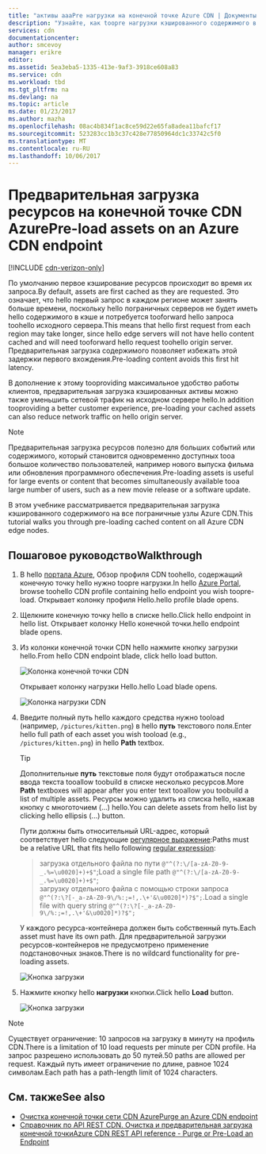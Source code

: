 ```yaml
---
title: "активы aaaPre нагрузки на конечной точке Azure CDN | Документы Microsoft"
description: "Узнайте, как toopre нагрузки кэшированного содержимого в конечной точке Azure CDN."
services: cdn
documentationcenter: 
author: smcevoy
manager: erikre
editor: 
ms.assetid: 5ea3eba5-1335-413e-9af3-3918ce608a83
ms.service: cdn
ms.workload: tbd
ms.tgt_pltfrm: na
ms.devlang: na
ms.topic: article
ms.date: 01/23/2017
ms.author: mazha
ms.openlocfilehash: 08ac4b834f1ac8ce59d22e65fa8adea11bafcf17
ms.sourcegitcommit: 523283cc1b3c37c428e77850964dc1c33742c5f0
ms.translationtype: MT
ms.contentlocale: ru-RU
ms.lasthandoff: 10/06/2017
---
```

# <a name="pre-load-assets-on-an-azure-cdn-endpoint"></a><span data-ttu-id="0274e-103">Предварительная загрузка ресурсов на конечной точке CDN Azure</span><span class="sxs-lookup"><span data-stu-id="0274e-103">Pre-load assets on an Azure CDN endpoint</span></span>
[!INCLUDE [cdn-verizon-only](../../includes/cdn-verizon-only.md)]

<span data-ttu-id="0274e-104">По умолчанию первое кэширование ресурсов происходит во время их запроса.</span><span class="sxs-lookup"><span data-stu-id="0274e-104">By default, assets are first cached as they are requested.</span></span> <span data-ttu-id="0274e-105">Это означает, что hello первый запрос в каждом регионе может занять больше времени, поскольку hello пограничных серверов не будет иметь hello содержимого в кэше и потребуется tooforward hello запроса toohello исходного сервера.</span><span class="sxs-lookup"><span data-stu-id="0274e-105">This means that hello first request from each region may take longer, since hello edge servers will not have hello content cached and will need tooforward hello request toohello origin server.</span></span> <span data-ttu-id="0274e-106">Предварительная загрузка содержимого позволяет избежать этой задержки первого вхождения.</span><span class="sxs-lookup"><span data-stu-id="0274e-106">Pre-loading content avoids this first hit latency.</span></span>

<span data-ttu-id="0274e-107">В дополнение к этому tooproviding максимальное удобство работы клиентов, предварительная загрузка кэшированных активы можно также уменьшить сетевой трафик на исходном сервере hello.</span><span class="sxs-lookup"><span data-stu-id="0274e-107">In addition tooproviding a better customer experience, pre-loading your cached assets can also reduce network traffic on hello origin server.</span></span>

> [!NOTE]
> <span data-ttu-id="0274e-108">Предварительная загрузка ресурсов полезно для больших событий или содержимого, который становится одновременно доступных tooa большое количество пользователей, например нового выпуска фильма или обновления программного обеспечения.</span><span class="sxs-lookup"><span data-stu-id="0274e-108">Pre-loading assets is useful for  large events or content that becomes simultaneously available tooa large number of users, such as a new movie release or a software update.</span></span>
> 
> 

<span data-ttu-id="0274e-109">В этом учебнике рассматривается предварительная загрузка кэшированного содержимого на все пограничные узлы Azure CDN.</span><span class="sxs-lookup"><span data-stu-id="0274e-109">This tutorial walks you through pre-loading cached content on all Azure CDN edge nodes.</span></span>

## <a name="walkthrough"></a><span data-ttu-id="0274e-110">Пошаговое руководство</span><span class="sxs-lookup"><span data-stu-id="0274e-110">Walkthrough</span></span>
1. <span data-ttu-id="0274e-111">В hello [портала Azure](https://portal.azure.com), Обзор профиля CDN toohello, содержащий конечную точку hello нужно toopre нагрузки.</span><span class="sxs-lookup"><span data-stu-id="0274e-111">In hello [Azure Portal](https://portal.azure.com), browse toohello CDN profile containing hello endpoint you wish toopre-load.</span></span>  <span data-ttu-id="0274e-112">Открывает колонку профиля Hello.</span><span class="sxs-lookup"><span data-stu-id="0274e-112">hello profile blade opens.</span></span>
2. <span data-ttu-id="0274e-113">Щелкните конечную точку hello в списке hello.</span><span class="sxs-lookup"><span data-stu-id="0274e-113">Click hello endpoint in hello list.</span></span>  <span data-ttu-id="0274e-114">Открывает колонку Hello конечной точки.</span><span class="sxs-lookup"><span data-stu-id="0274e-114">hello endpoint blade opens.</span></span>
3. <span data-ttu-id="0274e-115">Из колонки конечной точки CDN hello нажмите кнопку загрузки hello.</span><span class="sxs-lookup"><span data-stu-id="0274e-115">From hello CDN endpoint blade, click hello load button.</span></span>
   
    ![Колонка конечной точки CDN](./media/cdn-preload-endpoint/cdn-endpoint-blade.png)
   
    <span data-ttu-id="0274e-117">Открывает колонку нагрузки Hello.</span><span class="sxs-lookup"><span data-stu-id="0274e-117">hello Load blade opens.</span></span>
   
    ![Колонка нагрузки CDN](./media/cdn-preload-endpoint/cdn-load-blade.png)
4. <span data-ttu-id="0274e-119">Введите полный путь hello каждого средства нужно tooload (например, `/pictures/kitten.png`) в hello **путь** текстового поля.</span><span class="sxs-lookup"><span data-stu-id="0274e-119">Enter hello full path of each asset you wish tooload (e.g., `/pictures/kitten.png`) in hello **Path** textbox.</span></span>
   
   > [!TIP]
   > <span data-ttu-id="0274e-120">Дополнительные **путь** текстовые поля будут отображаться после ввода текста tooallow toobuild в списке несколько ресурсов.</span><span class="sxs-lookup"><span data-stu-id="0274e-120">More **Path** textboxes will appear after you enter text tooallow you toobuild a list of multiple assets.</span></span>  <span data-ttu-id="0274e-121">Ресурсы можно удалить из списка hello, нажав кнопку с многоточием (...) hello.</span><span class="sxs-lookup"><span data-stu-id="0274e-121">You can delete assets from hello list by clicking hello ellipsis (...) button.</span></span>
   > 
   > <span data-ttu-id="0274e-122">Пути должны быть относительный URL-адрес, который соответствует hello следующие [регулярное выражение](https://msdn.microsoft.com/library/az24scfc.aspx):</span><span class="sxs-lookup"><span data-stu-id="0274e-122">Paths must be a relative URL that fits hello following [regular expression](https://msdn.microsoft.com/library/az24scfc.aspx):</span></span>  
   > ><span data-ttu-id="0274e-123">загрузка отдельного файла по пути `@"^(?:\/[a-zA-Z0-9-_.%=\u0020]+)+$"`;</span><span class="sxs-lookup"><span data-stu-id="0274e-123">Load a single file path `@"^(?:\/[a-zA-Z0-9-_.%=\u0020]+)+$"`;</span></span>  
   > ><span data-ttu-id="0274e-124">загрузку отдельного файла с помощью строки запроса `@"^(?:\?[-_a-zA-Z0-9\/%:;=!,.\+'&\u0020]*)?$";`.</span><span class="sxs-lookup"><span data-stu-id="0274e-124">Load a single file with query string `@"^(?:\?[-_a-zA-Z0-9\/%:;=!,.\+'&\u0020]*)?$";`</span></span>  
   > 
   > <span data-ttu-id="0274e-125">У каждого ресурса-контейнера должен быть собственный путь.</span><span class="sxs-lookup"><span data-stu-id="0274e-125">Each asset must have its own path.</span></span>  <span data-ttu-id="0274e-126">Для предварительной загрузки ресурсов-контейнеров не предусмотрено применение подстановочных знаков.</span><span class="sxs-lookup"><span data-stu-id="0274e-126">There is no wildcard functionality for pre-loading assets.</span></span>
   > 
   > 
   
    ![Кнопка загрузки](./media/cdn-preload-endpoint/cdn-load-paths.png)
5. <span data-ttu-id="0274e-128">Нажмите кнопку hello **нагрузки** кнопки.</span><span class="sxs-lookup"><span data-stu-id="0274e-128">Click hello **Load** button.</span></span>
   
    ![Кнопка загрузки](./media/cdn-preload-endpoint/cdn-load-button.png)

> [!NOTE]
> <span data-ttu-id="0274e-130">Существует ограничение: 10 запросов на загрузку в минуту на профиль CDN.</span><span class="sxs-lookup"><span data-stu-id="0274e-130">There is a limitation of 10 load requests per minute per CDN profile.</span></span> <span data-ttu-id="0274e-131">На запрос разрешено использовать до 50 путей.</span><span class="sxs-lookup"><span data-stu-id="0274e-131">50 paths are allowed per request.</span></span> <span data-ttu-id="0274e-132">Каждый путь имеет ограничение по длине, равное 1024 символам.</span><span class="sxs-lookup"><span data-stu-id="0274e-132">Each path has a path-length limit of 1024 characters.</span></span>
> 
> 

## <a name="see-also"></a><span data-ttu-id="0274e-133">См. также</span><span class="sxs-lookup"><span data-stu-id="0274e-133">See also</span></span>
* [<span data-ttu-id="0274e-134">Очистка конечной точки сети CDN Azure</span><span class="sxs-lookup"><span data-stu-id="0274e-134">Purge an Azure CDN endpoint</span></span>](cdn-purge-endpoint.md)
* [<span data-ttu-id="0274e-135">Справочник по API REST CDN. Очистка и предварительная загрузка конечной точки</span><span class="sxs-lookup"><span data-stu-id="0274e-135">Azure CDN REST API reference - Purge or Pre-Load an Endpoint</span></span>](https://msdn.microsoft.com/library/mt634451.aspx)

